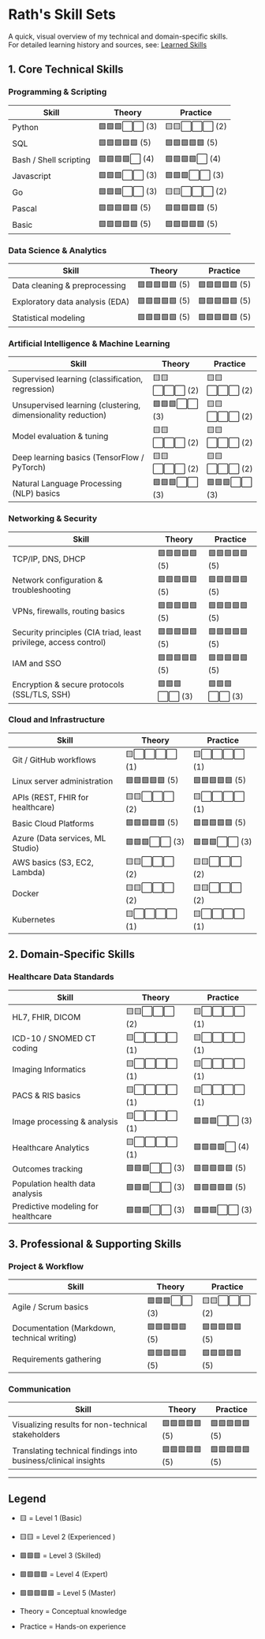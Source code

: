 # Rath's Skill Sets
A quick, visual overview of my technical and domain-specific skills.  
For detailed learning history and sources, see: [Learned Skills](https://github.com/rathwjj/learned-skills)

## 1. Core Technical Skills

### Programming & Scripting
| Skill                | Theory                | Practice              |
|----------------------|-----------------------|-----------------------|
| Python               | 🟩🟩🟩⬜⬜ (3)           | 🟨🟨⬜⬜⬜ (2)           |
| SQL                  | 🟩🟩🟩🟩🟩 (5)           | 🟩🟩🟩🟩🟩 (5)           |
| Bash / Shell scripting| 🟩🟩🟩🟩⬜ (4)           | 🟩🟩🟩🟩⬜ (4)           |
| Javascript           | 🟩🟩🟩⬜⬜ (3)           | 🟩🟩🟩⬜⬜ (3)           |
| Go                   | 🟩🟩🟩⬜⬜ (3)           | 🟨🟨⬜⬜⬜ (2)           |
| Pascal               | 🟩🟩🟩🟩🟩 (5)           | 🟩🟩🟩🟩🟩 (5)           |
| Basic                | 🟩🟩🟩🟩🟩 (5)           | 🟩🟩🟩🟩🟩 (5)           |

### Data Science & Analytics
| Skill                       | Theory                | Practice              |
|-----------------------------|-----------------------|-----------------------|
| Data cleaning & preprocessing| 🟩🟩🟩🟩🟩 (5)           | 🟩🟩🟩🟩🟩 (5)           |
| Exploratory data analysis (EDA)| 🟩🟩🟩🟩🟩 (5)         | 🟩🟩🟩🟩🟩 (5)           |
| Statistical modeling         | 🟩🟩🟩🟩🟩 (5)           | 🟩🟩🟩🟩🟩 (5)           |

### Artificial Intelligence & Machine Learning
| Skill                                  | Theory                | Practice              |
|----------------------------------------|-----------------------|-----------------------|
| Supervised learning (classification, regression) | 🟨🟨⬜⬜⬜ (2)    | 🟨🟨⬜⬜⬜ (2)           |
| Unsupervised learning (clustering, dimensionality reduction) | 🟩🟩🟩⬜⬜ (3) | 🟨🟨⬜⬜⬜ (2)           |
| Model evaluation & tuning              | 🟨🟨⬜⬜⬜ (2)           | 🟨🟨⬜⬜⬜ (2)           |
| Deep learning basics (TensorFlow / PyTorch) | 🟨🟨⬜⬜⬜ (2)       | 🟨🟨⬜⬜⬜ (2)           |
| Natural Language Processing (NLP) basics | 🟩🟩🟩⬜⬜ (3)         | 🟩🟩🟩⬜⬜ (3)           |

### Networking & Security
| Skill                                  | Theory                | Practice              |
|----------------------------------------|-----------------------|-----------------------|
| TCP/IP, DNS, DHCP                      | 🟩🟩🟩🟩🟩 (5)           | 🟩🟩🟩🟩🟩 (5)           |
| Network configuration & troubleshooting | 🟩🟩🟩🟩🟩 (5)         | 🟩🟩🟩🟩🟩 (5)           |
| VPNs, firewalls, routing basics        | 🟩🟩🟩🟩🟩 (5)           | 🟩🟩🟩🟩🟩 (5)           |
| Security principles (CIA triad, least privilege, access control) | 🟩🟩🟩🟩🟩 (5) | 🟩🟩🟩🟩🟩 (5)           |
| IAM and SSO                           | 🟩🟩🟩🟩🟩 (5)           | 🟩🟩🟩🟩🟩 (5)           |
| Encryption & secure protocols (SSL/TLS, SSH) | 🟩🟩🟩⬜⬜ (3)       | 🟩🟩🟩⬜⬜ (3)           |

### Cloud and Infrastructure
| Skill                                  | Theory                | Practice              |
|----------------------------------------|-----------------------|-----------------------|
| Git / GitHub workflows                 | 🟨⬜⬜⬜⬜ (1)           | 🟨⬜⬜⬜⬜ (1)           |
| Linux server administration            | 🟩🟩🟩🟩🟩 (5)           | 🟩🟩🟩🟩🟩 (5)           |
| APIs (REST, FHIR for healthcare)       | 🟨🟨⬜⬜⬜ (2)           | 🟨⬜⬜⬜⬜ (1)           |
| Basic Cloud Platforms                   | 🟩🟩🟩🟩🟩 (5)           | 🟩🟩🟩🟩🟩 (5)           |
| Azure (Data services, ML Studio)       | 🟩🟩🟩⬜⬜ (3)           | 🟩🟩🟩⬜⬜ (3)           |
| AWS basics (S3, EC2, Lambda)           | 🟨🟨⬜⬜⬜ (2)           | 🟨🟨⬜⬜⬜ (2)           |
| Docker                                | 🟨🟨⬜⬜⬜ (2)           | 🟨🟨⬜⬜⬜ (2)           |
| Kubernetes                            | 🟨⬜⬜⬜⬜ (1)           | 🟨⬜⬜⬜⬜ (1)           |

## 2. Domain-Specific Skills

### Healthcare Data Standards
| Skill                                  | Theory                | Practice              |
|----------------------------------------|-----------------------|-----------------------|
| HL7, FHIR, DICOM                      | 🟨🟨⬜⬜⬜ (2)           | 🟨⬜⬜⬜⬜ (1)           |
| ICD-10 / SNOMED CT coding             | 🟨⬜⬜⬜⬜ (1)           | 🟨⬜⬜⬜⬜ (1)           |
| Imaging Informatics                   | 🟨⬜⬜⬜⬜ (1)           | 🟨⬜⬜⬜⬜ (1)           |
| PACS & RIS basics                    | 🟨⬜⬜⬜⬜ (1)           | 🟨⬜⬜⬜⬜ (1)           |
| Image processing & analysis          | 🟨⬜⬜⬜⬜ (1)           | 🟩🟩🟩⬜⬜ (3)           |
| Healthcare Analytics                 | 🟨⬜⬜⬜⬜ (1)           | 🟩🟩🟩🟩⬜ (4)           |
| Outcomes tracking                   | 🟩🟩🟩⬜⬜ (3)           | 🟩🟩🟩🟩🟩 (5)           |
| Population health data analysis     | 🟩🟩🟩⬜⬜ (3)           | 🟩🟩🟩🟩🟩 (5)           |
| Predictive modeling for healthcare  | 🟩🟩🟩⬜⬜ (3)           | 🟩🟩🟩⬜⬜ (3)           |

## 3. Professional & Supporting Skills

### Project & Workflow
| Skill                                  | Theory                | Practice              |
|----------------------------------------|-----------------------|-----------------------|
| Agile / Scrum basics                  | 🟩🟩🟩⬜⬜ (3)           | 🟨🟨⬜⬜⬜ (2)           |
| Documentation (Markdown, technical writing) | 🟩🟩🟩🟩🟩 (5)    | 🟩🟩🟩🟩🟩 (5)           |
| Requirements gathering               | 🟩🟩🟩🟩🟩 (5)           | 🟩🟩🟩🟩🟩 (5)           |

### Communication
| Skill                                  | Theory                | Practice              |
|----------------------------------------|-----------------------|-----------------------|
| Visualizing results for non-technical stakeholders | 🟩🟩🟩🟩🟩 (5)   | 🟩🟩🟩🟩🟩 (5)           |
| Translating technical findings into business/clinical insights | 🟩🟩🟩🟩🟩 (5) | 🟩🟩🟩🟩🟩 (5)           |

---

##  Legend
- 🟨 = Level 1 (Basic)  
- 🟨🟨 = Level 2 (Experienced )  
- 🟩🟩🟩 = Level 3 (Skilled)  
- 🟩🟩🟩🟩 = Level 4 (Expert)  
- 🟩🟩🟩🟩🟩 = Level 5 (Master)  
   
- Theory = Conceptual knowledge  
- Practice = Hands-on experience  
